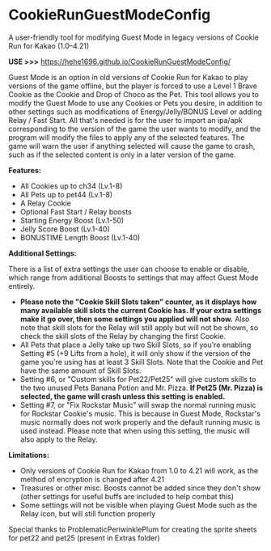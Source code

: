 # CookieRunGuestModeConfig
 A user-friendly tool for modifying Guest Mode in legacy versions of Cookie Run for Kakao (1.0–4.21)

 **USE >>>** https://hehe1696.github.io/CookieRunGuestModeConfig/

 Guest Mode is an option in old versions of Cookie Run for Kakao to play versions of the game offline, but the player is forced to use a Level 1 Brave Cookie as the Cookie and Drop of Choco as the Pet. This tool allows you to modify the Guest Mode to use any Cookies or Pets you desire, in addition to other settings such as modifications of Energy/Jelly/BONUS Level or adding Relay / Fast Start. All that's needed is for the user to import an ipa/apk corresponding to the version of the game the user wants to modify, and the program will modify the files to apply any of the selected features. The game will warn the user if anything selected will cause the game to crash, such as if the selected content is only in a later version of the game.

**Features:**
 - All Cookies up to ch34 (Lv.1-8)
 - All Pets up to pet44 (Lv.1-8)
 - A Relay Cookie
 - Optional Fast Start / Relay boosts
 - Starting Energy Boost (Lv.1-50)
 - Jelly Score Boost (Lv.1-40)
 - BONUSTIME Length Boost (Lv.1-40)

**Additional Settings:**

There is a list of extra settings the user can choose to enable or disable, which range from additional Boosts to settings that may affect Guest Mode entirely.
 - **Please note the "Cookie Skill Slots taken" counter, as it displays how many available skill slots the current Cookie has. If your extra settings make it go over, then some settings you applied will not show.** Also note that skill slots for the Relay will still apply but will not be shown, so check the skill slots of the Relay by changing the first Cookie.
 - All Pets that place a Jelly take up two Skill Slots, so if you're enabling Setting #5 (+9 Lifts from a hole), it will only show if the version of the game you're using has at least 3 Skill Slots. Note that the Cookie and Pet have the same amount of Skill Slots.
 - Setting #6, or "Custom skills for Pet22/Pet25" will give custom skills to the two unused Pets Banana Potion and Mr. Pizza. **If Pet25 (Mr. Pizza) is selected, the game will crash unless this setting is enabled.**
 - Setting #7, or "Fix Rockstar Music" will swap the normal running music for Rockstar Cookie's music. This is because in Guest Mode, Rockstar's music normally does not work properly and the default running music is used instead. Please note that when using this setting, the music will also apply to the Relay.

**Limitations:**
 - Only versions of Cookie Run for Kakao from 1.0 to 4.21 will work, as the method of encryption is changed after 4.21
 - Treasures or other misc. Boosts cannot be added since they don't show (other settings for useful buffs are included to help combat this)
 - Some settings will not be visible when playing Guest Mode such as the Relay icon, but will still function properly

Special thanks to ProblematicPeriwinklePlum for creating the sprite sheets for pet22 and pet25 (present in Extras folder)
